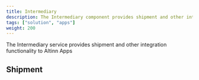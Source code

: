 ```yaml
---
title: Intermediary
description: The Intermediary component provides shipment and other integration functionality to Altinn Apps
tags: ["solution", "apps"]
weight: 200
---
```



The Intermediary service provides shipment and other integration functionality to Altinn Apps


## Shipment
